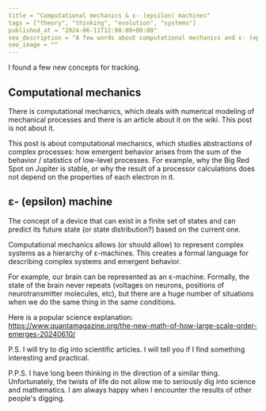 ```yaml
---
title = "Computational mechanics & ε- (epsilon) machines"
tags = ["theory", "thinking", "evolution", "systems"]
published_at = "2024-06-11T12:00:00+00:00"
seo_description = "A few words about computational mechanics and ε- (epsilon) machines."
seo_image = ""
---
```


I found a few new concepts for tracking.

## Computational mechanics

There is computational mechanics, which deals with numerical modeling of mechanical processes and there is an article about it on the wiki. This post is not about it.

This post is about computational mechanics, which studies abstractions of complex processes: how emergent behavior arises from the sum of the behavior / statistics of low-level processes. For example, why the Big Red Spot on Jupiter is stable, or why the result of a processor calculations does not depend on the properties of each electron in it.

## ε- (epsilon) machine

The concept of a device that can exist in a finite set of states and can predict its future state (or state distribution?) based on the current one.

Computational mechanics allows (or should allow) to represent complex systems as a hierarchy of ε-machines. This creates a formal language for describing complex systems and emergent behavior.

For example, our brain can be represented as an ε-machine. Formally, the state of the brain never repeats (voltages on neurons, positions of neurotransmitter molecules, etc), but there are a huge number of situations when we do the same thing in the same conditions.

Here is a popular science explanation: <https://www.quantamagazine.org/the-new-math-of-how-large-scale-order-emerges-20240610/>

P.S. I will try to dig into scientific articles. I will tell you if I find something interesting and practical.

P.P.S. I have long been thinking in the direction of a similar thing. Unfortunately, the twists of life do not allow me to seriously dig into science and mathematics. I am always happy when I encounter the results of other people's digging.
